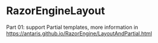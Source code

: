 # RazorEngineLayout
Part 01: support Partial templates,
more information in https://antaris.github.io/RazorEngine/LayoutAndPartial.html
